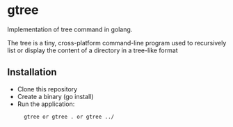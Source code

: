# gtree

Implementation of tree command in golang.

The tree is a tiny, cross-platform command-line program used to recursively list or display the content of a directory in a tree-like format

## Installation

- Clone this repository
- Create a binary (go install)
- Run the application:
  ```
    gtree or gtree . or gtree ../
  ```
